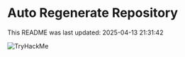 # Auto Regenerate Repository

This README was last updated: 2025-04-13 21:31:42

 ![TryHackMe](https://tryhackme.com/badge/533634)